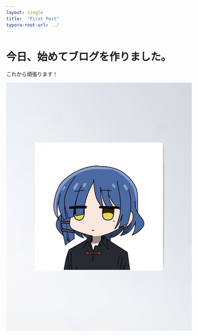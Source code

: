 ```yaml
---
layout: single
title:  "First Post"
typora-root-url: ../
---
```


# 今日、始めてブログを作りました。

これから頑張ります！



![ryo2](/images/2024-04-11-first/ryo2-1712828135474-10.jpg)
